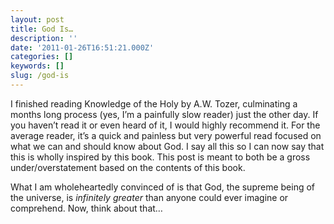 ```yaml
---
layout: post
title: God Is…
description: ''
date: '2011-01-26T16:51:21.000Z'
categories: []
keywords: []
slug: /god-is
---
```


I finished reading Knowledge of the Holy by A.W. Tozer, culminating a months long process (yes, I’m a painfully slow reader) just the other day. If you haven’t read it or even heard of it, I would highly recommend it. For the average reader, it’s a quick and painless but very powerful read focused on what we can and should know about God. I say all this so I can now say that this is wholly inspired by this book. This post is meant to both be a gross under/overstatement based on the contents of this book.

What I am wholeheartedly convinced of is that God, the supreme being of the universe, is _infinitely greater_ than anyone could ever imagine or comprehend. Now, think about that…